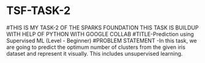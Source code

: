 # TSF-TASK-2
#THIS IS MY TASK-2 OF THE SPARKS FOUNDATION THIS TASK IS BUILDUP WITH HELP OF PYTHON WITH GOOGLE COLLAB 
#TITLE-Prediction using Supervised ML (Level - Beginner) 
#PROBLEM STATEMENT -In this task, we are going to predict the optimum number of clusters from the given iris dataset and represent it visually. This includes unsupervised learning.
